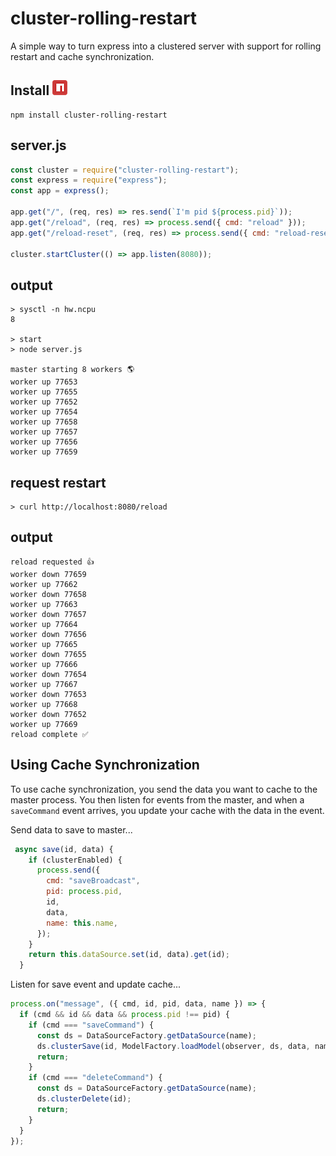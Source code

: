 # cluster-rolling-restart

A simple way to turn express into a clustered server with support for rolling restart and cache synchronization.

## Install [<img src="https://github.com/tysonrm/cluster-rolling-restart/blob/main/npm-tile.png" style="hieght: 24px;width: 24px">](https://www.npmjs.com/package/cluster-rolling-restart)

```shell
npm install cluster-rolling-restart
```

## server.js

```js
const cluster = require("cluster-rolling-restart");
const express = require("express");
const app = express();

app.get("/", (req, res) => res.send(`I'm pid ${process.pid}`));
app.get("/reload", (req, res) => process.send({ cmd: "reload" }));
app.get("/reload-reset", (req, res) => process.send({ cmd: "reload-reset" }));

cluster.startCluster(() => app.listen(8080));
```

## output

```shell
> sysctl -n hw.ncpu
8

> start
> node server.js

master starting 8 workers 🌎
worker up 77653
worker up 77655
worker up 77652
worker up 77654
worker up 77658
worker up 77657
worker up 77656
worker up 77659
```

## request restart

```shell
> curl http://localhost:8080/reload
```

## output

```shell
reload requested 👍
worker down 77659
worker up 77662
worker down 77658
worker up 77663
worker down 77657
worker up 77664
worker down 77656
worker up 77665
worker down 77655
worker up 77666
worker down 77654
worker up 77667
worker down 77653
worker up 77668
worker down 77652
worker up 77669
reload complete ✅
```

## Using Cache Synchronization

To use cache synchronization, you send the data you want to cache to the master process. You then listen for events from the master, and when a `saveCommand` event arrives, you update your cache with the data in the event.

Send data to save to master...

```js
 async save(id, data) {
    if (clusterEnabled) {
      process.send({
        cmd: "saveBroadcast",
        pid: process.pid,
        id,
        data,
        name: this.name,
      });
    }
    return this.dataSource.set(id, data).get(id);
  }
```

Listen for save event and update cache...

```js
process.on("message", ({ cmd, id, pid, data, name }) => {
  if (cmd && id && data && process.pid !== pid) {
    if (cmd === "saveCommand") {
      const ds = DataSourceFactory.getDataSource(name);
      ds.clusterSave(id, ModelFactory.loadModel(observer, ds, data, name));
      return;
    }
    if (cmd === "deleteCommand") {
      const ds = DataSourceFactory.getDataSource(name);
      ds.clusterDelete(id);
      return;
    }
  }
});
```
